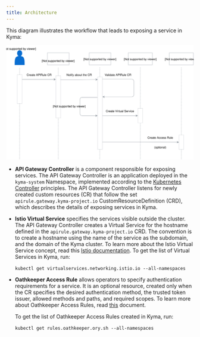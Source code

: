 ```yaml
---
title: Architecture
---
```


This diagram illustrates the workflow that leads to exposing a service in Kyma:

![service-exposure-flow](./assets/001-api-gateway-flow.svg)

- **API Gateway Controller** is a component responsible for exposing services. The API Gateway Controller is an application deployed in the `kyma-system` Namespace, implemented according to the [Kubernetes Controller](https://book.kubebuilder.io/) principles. The API Gateway Controller listens for newly created custom resources (CR) that follow the set `apirule.gateway.kyma-project.io` CustomResourceDefinition (CRD), which describes the details of exposing services in Kyma.

- **Istio Virtual Service** specifies the services visible outside the cluster. The API Gateway Controller creates a Virtual Service for the hostname defined in the `apirule.gateway.kyma-project.io` CRD. The convention is to create a hostname using the name of the service as the subdomain, and the domain of the Kyma cluster. To learn more about the Istio Virtual Service concept, read this [Istio documentation](https://kubernetes.io/docs/concepts/services-networking/ingress/).
To get the list of Virtual Services in Kyma, run:

  ```
  kubectl get virtualservices.networking.istio.io --all-namespaces
  ```

- **Oathkeeper Access Rule** allows operators to specify authentication requirements for a service. It is an optional resource, created only when the CR specifies the desired authentication method, the trusted token issuer, allowed methods and paths, and required scopes. To learn more about Oathkeeper Access Rules, read [this](https://www.ory.sh/docs/oryos.10/oathkeeper/api-access-rules) document.

  To get the list of Oathkeeper Access Rules created in Kyma, run:

  ```
  kubectl get rules.oathkeeper.ory.sh --all-namespaces
  ```
